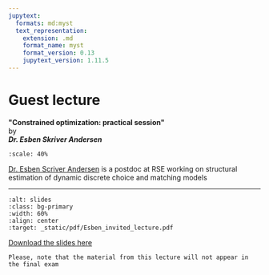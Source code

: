 ```yaml
---
jupytext:
  formats: md:myst
  text_representation:
    extension: .md
    format_name: myst
    format_version: 0.13
    jupytext_version: 1.11.5
---
```


# Guest lecture

**"Constrained optimization: practical session"** \
by \
***Dr. Esben Skriver Andersen***

```{image} _static/photo/esben.jpeg
:scale: 40%
```

[Dr. Esben Scriver Andersen](https://www.linkedin.com/in/esben-scriver-andersen-74159598/?originalSubdomain=au) is a postdoc at RSE working on structural estimation of dynamic discrete choice and matching models

---

```{image} _static/pdf/Esben_invited_lecture_slide1.png
:alt: slides
:class: bg-primary
:width: 60%
:align: center
:target: _static/pdf/Esben_invited_lecture.pdf
```

[Download the slides here](_static/pdf/Esben_invited_lecture.pdf)

```{note}
Please, note that the material from this lecture will not appear in the final exam
```
